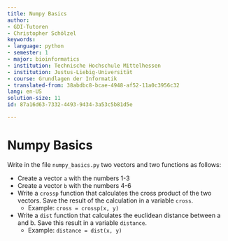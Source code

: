 ```yaml
---
title: Numpy Basics
author:
- GDI-Tutoren
- Christopher Schölzel
keywords:
- language: python
- semester: 1
- major: bioinformatics
- institution: Technische Hochschule Mittelhessen
- institution: Justus-Liebig-Universität
- course: Grundlagen der Informatik
- translated-from: 38abdbc8-bcae-4948-af52-11a0c3956c32
lang: en-US
solution-size: 11
id: 87a16d63-7332-4493-9434-3a53c5b81d5e

---
```

# Numpy Basics

Write in the file `numpy_basics.py` two vectors and two functions as follows:

* Create a vector `a` with the numbers 1-3
* Create a vector `b` with the numbers 4-6
* Write a `crossp` function that calculates the cross product of the two vectors. Save the result of the calculation in a variable `cross`.
    * Example: `cross = crossp(x, y)`
* Write a `dist` function that calculates the euclidean distance between a and b. Save this result in a variable `distance`.
    * Example: `distance = dist(x, y)`